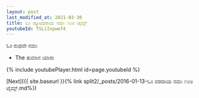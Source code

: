 ```yaml
---
layout: post
last_modified_at: 2021-03-30
title: ಓಂ ಡ್ಯೂಟಿಧರಾಯ ನಮಃ ೧೦೮ ಟೈಮ್ಸ್
youtubeId: TSLiIvpwef4
---
```

 
 
 ಓಂ ರುಥವೇ ನಮಃ  
 
 -  The ತುಮಾನ ಯಾರು 
 
  
 
  
 
 
 
 
 
 


{% include youtubePlayer.html id=page.youtubeId %}
 
[Next]({{ site.baseurl }}{% link  split2/_posts/2016-01-13-ಓಂ ವರದಾಯ ನಮಃ ೧೦೮ ಟೈಮ್ಸ್.md%})
 
